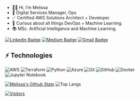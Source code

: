 - 👋🏼 Hi, I’m Melissa
- 💼 Digital Services Manager, Ops
- ✅ Certified AWS Solutions Architect + Developer.
- 👀 Curious about all things DevOps + Machine Learning.
- 📚 MSc. Artificial Intelligence and Machine Learning.
<!---
melissacharles/melissacharles is a ✨ special ✨ repository because its `README.md` (this file) appears on your GitHub profile.
You can click the Preview link to take a look at your changes.
--->
[![Linkedin Badge](https://img.shields.io/badge/-Melissa%20Charles-blue?style=flat-square&logo=Linkedin&logoColor=white&link=https://www.linkedin.com/in/melissawcharles/)](https://www.linkedin.com/in/melissawcharles/)
[![Medium Badge](https://img.shields.io/badge/Melissa%20Charles-12100E?style=flat-square&logo=medium&logoColor=white&link=https://medium.com/@melissacharles.py/)](https://medium.com/@melissacharles.py/)
[![Gmail Badge](https://img.shields.io/badge/-melissacharles.py@gmail.com-c14438?style=flat-square&logo=Gmail&logoColor=white&link=mailto:melissacharles.py@gmail.com)](mailto:Melissacharles.py@Gmail.com.com)


## ⚡ Technologies
![AWS](https://img.shields.io/badge/AWS-%23FF9900.svg?style=for-the-badge&logo=amazon-aws&logoColor=white)
![Terraform](https://img.shields.io/badge/terraform-%235835CC.svg?style=for-the-badge&logo=terraform&logoColor=white)
![Python](https://img.shields.io/badge/python-3670A0?style=for-the-badge&logo=python&logoColor=ffdd54)
![Azure](https://img.shields.io/badge/azure-%230072C6.svg?style=for-the-badge&logo=microsoftazure&logoColor=white)
![Git](https://img.shields.io/badge/git-%23F05033.svg?style=for-the-badge&logo=git&logoColor=white)
![GitHub](https://img.shields.io/badge/github-%23121011.svg?style=for-the-badge&logo=github&logoColor=white)
![Docker](https://img.shields.io/badge/docker-%230db7ed.svg?style=for-the-badge&logo=docker&logoColor=white)
![Jupyter Notebook](https://img.shields.io/badge/jupyter-%23FA0F00.svg?style=for-the-badge&logo=jupyter&logoColor=white)

[![Melissa's Github Stats](https://github-readme-stats.vercel.app/api?username=melissacharles)](https://github.com/melissacharles/github-readme-stats)
![Top Langs](https://github-readme-stats.vercel.app/api/top-langs/?username=MelissaCharles&hide=TeX&layout=compact)

[![Visitors](https://api.visitorbadge.io/api/visitors?path=MelissaCharles%2MelissaCharles&label=VISITORS&countColor=%23263759)](https://visitorbadge.io/status?path=MelissaCharles%2FMelissaCharles)
